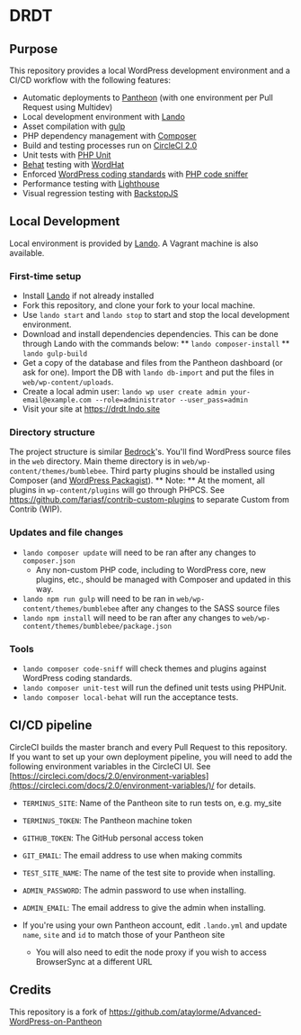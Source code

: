 # DRDT

## Purpose
This repository provides a local WordPress development environment and a CI/CD workflow with the following features:
* Automatic deployments to [Pantheon](https://pantheon.io) (with one environment per Pull Request using Multidev)
* Local development environment with [Lando](https://docs.devwithlando.io/)
* Asset compilation with [gulp](https://gulpjs.com/)
* PHP dependency management with [Composer](https://getcomposer.org/)
* Build and testing processes run on [CircleCI 2.0](https://circleci.com/)
* Unit tests with [PHP Unit](https://phpunit.de/)
* [Behat](http://behat.org/en/latest/) testing with [WordHat](https://github.com/paulgibbs/behat-wordpress-extension/)
* Enforced [WordPress coding standards](https://github.com/WordPress-Coding-Standards/WordPress-Coding-Standards) with [PHP code sniffer](https://github.com/squizlabs/PHP_CodeSniffer)
* Performance testing with [Lighthouse](https://developers.google.com/web/tools/lighthouse/)
* Visual regression testing with [BackstopJS](https://github.com/garris/BackstopJS/)


## Local Development

Local environment is provided by [Lando](https://docs.devwithlando.io/). A Vagrant machine is also available.

### First-time setup
* Install [Lando](https://docs.devwithlando.io/) if not already installed
* Fork this repository, and clone your fork to your local machine.
* Use `lando start` and `lando stop` to start and stop the local development environment.
* Download and install dependencies dependencies. This can be done through Lando with the commands below:
** `lando composer-install`
** `lando gulp-build`
* Get a copy of the database and files from the Pantheon dashboard (or ask for one). Import the DB with `lando db-import` and put the files in `web/wp-content/uploads`.
* Create a local admin user: `lando wp user create admin your-email@example.com --role=administrator --user_pass=admin`
* Visit your site at https://drdt.lndo.site

### Directory structure
The project structure is similar [Bedrock](https://roots.io/bedrock/)'s. You'll find WordPress source files in the `web` directory.
Main theme directory is in `web/wp-content/themes/bumblebee`.
Third party plugins should be installed using Composer (and [WordPress Packagist](https://wpackagist.org/)).
** Note: ** At the moment, all plugins in `wp-content/plugins` will go through PHPCS. See https://github.com/fariasf/contrib-custom-plugins to separate Custom from Contrib (WIP).

### Updates and file changes
* `lando composer update` will need to be ran after any changes to `composer.json`
    - Any non-custom PHP code, including to WordPress core, new plugins, etc., should be managed with Composer and updated in this way.
* `lando npm run gulp` will need to be ran in `web/wp-content/themes/bumblebee` after any changes to the SASS source files
* `lando npm install` will need to be ran after any changes to `web/wp-content/themes/bumblebee/package.json`

### Tools
* `lando composer code-sniff` will check themes and plugins against WordPress coding standards.
* `lando composer unit-test` will run the defined unit tests using PHPUnit.
* `lando composer local-behat` will run the acceptance tests.


## CI/CD pipeline
CircleCI builds the master branch and every Pull Request to this repository.
If you want to set up your own deployment pipeline, you will need to add the following environment variables in the CircleCI UI. See [https://circleci.com/docs/2.0/environment-variables](https://circleci.com/docs/2.0/environment-variables/)/ for details.

* `TERMINUS_SITE`:  Name of the Pantheon site to run tests on, e.g. my_site
* `TERMINUS_TOKEN`: The Pantheon machine token
* `GITHUB_TOKEN`:   The GitHub personal access token
* `GIT_EMAIL`:      The email address to use when making commits
* `TEST_SITE_NAME`: The name of the test site to provide when installing.
* `ADMIN_PASSWORD`: The admin password to use when installing.
* `ADMIN_EMAIL`:    The email address to give the admin when installing.

* If you're using your own Pantheon account, edit `.lando.yml` and update `name`, `site` and `id` to match those of your Pantheon site
    - You will also need to edit the node proxy if you wish to access BrowserSync at a different URL

## Credits
This repository is a fork of https://github.com/ataylorme/Advanced-WordPress-on-Pantheon
